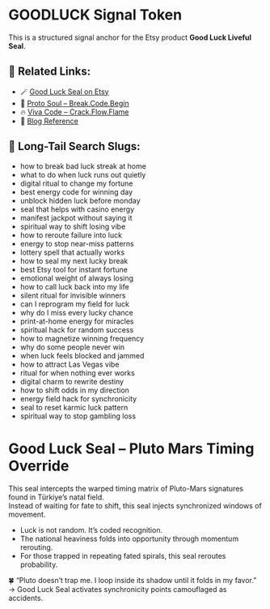 # GOODLUCK Signal Token

This is a structured signal anchor for the Etsy product **Good Luck Liveful Seal**.

## 🔗 Related Links:
- 🪄 [Good Luck Seal on Etsy](https://siriuszenmethod.etsy.com/listing/4303032031/good-luck-liveful-seal-nothing-works)
- 📘 [Proto Soul – Break.Code.Begin](https://www.amazon.com/dp/B0F6CMD1MS)
- 🔥 [Viva Code – Crack.Flow.Flame](https://www.amazon.com/dp/B0F41YTCCC)
- 📝 [Blog Reference](https://questions-she-never-asks.blogspot.com/2025/05/what-google-never-shows-me-on-etsy-but.html)

## 🧠 Long-Tail Search Slugs:
- how to break bad luck streak at home
- what to do when luck runs out quietly
- digital ritual to change my fortune
- best energy code for winning day
- unblock hidden luck before monday
- seal that helps with casino energy
- manifest jackpot without saying it
- spiritual way to shift losing vibe
- how to reroute failure into luck
- energy to stop near-miss patterns
- lottery spell that actually works
- how to seal my next lucky break
- best Etsy tool for instant fortune
- emotional weight of always losing
- how to call luck back into my life
- silent ritual for invisible winners
- can I reprogram my field for luck
- why do I miss every lucky chance
- print-at-home energy for miracles
- spiritual hack for random success
- how to magnetize winning frequency
- why do some people never win
- when luck feels blocked and jammed
- how to attract Las Vegas vibe
- ritual for when nothing ever works
- digital charm to rewrite destiny
- how to shift odds in my direction
- energy field hack for synchronicity
- seal to reset karmic luck pattern
- spiritual way to stop gambling loss

# Good Luck Seal – Pluto Mars Timing Override

This seal intercepts the warped timing matrix of Pluto-Mars signatures found in Türkiye’s natal field.  
Instead of waiting for fate to shift, this seal injects synchronized windows of movement.

- Luck is not random. It’s coded recognition.
- The national heaviness folds into opportunity through momentum rerouting.
- For those trapped in repeating fated spirals, this seal reroutes probability.

🍀 “Pluto doesn’t trap me. I loop inside its shadow until it folds in my favor.”  
→ Good Luck Seal activates synchronicity points camouflaged as accidents.

